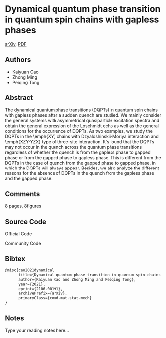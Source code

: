 
# Dynamical quantum phase transition in quantum spin chains with gapless phases

[arXiv](https://arxiv.org/abs/2106.0191), [PDF](https://arxiv.org/pdf/2106.0191.pdf)

## Authors

- Kaiyuan Cao
- Zhong Ming
- Peiqing Tong

## Abstract

The dynamical quantum phase transitions (DQPTs) in quantum spin chains with gapless phases after a sudden quench are studied. We mainly consider the general systems with asymmetrical quasiparticle excitation spectra and obtain the general expression of the Loschmidt echo as well as the general conditions for the occurrence of DQPTs. As two examples, we study the DQPTs in the \emph{XY} chains with Dzyaloshinskii-Moriya interaction and \emph{XZY-YZX} type of three-site interaction. It's found that the DQPTs may not occur in the quench across the quantum phase transitions regardless of whether the quench is from the gapless phase to gapped phase or from the gapped phase to gapless phase. This is different from the DQPTs in the case of quench from the gapped phase to gapped phase, in which the DQPTs will always appear. Besides, we also analyze the different reasons for the absence of DQPTs in the quench from the gapless phase and the gapped phase.

## Comments

8 pages, 8figures

## Source Code

Official Code



Community Code



## Bibtex

```tex
@misc{cao2021dynamical,
      title={Dynamical quantum phase transition in quantum spin chains with gapless phases}, 
      author={Kaiyuan Cao and Zhong Ming and Peiqing Tong},
      year={2021},
      eprint={2106.00191},
      archivePrefix={arXiv},
      primaryClass={cond-mat.stat-mech}
}
```

## Notes

Type your reading notes here...

